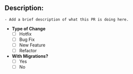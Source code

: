 ## Description:
    - Add a brief description of what this PR is doing here.

- **Type of Change** 
    - [ ] Hotfix
    - [ ] Bug Fix
    - [ ] New Feature
    - [ ] Refactor

- **With Migrations?**
    - [ ] Yes
    - [ ] No